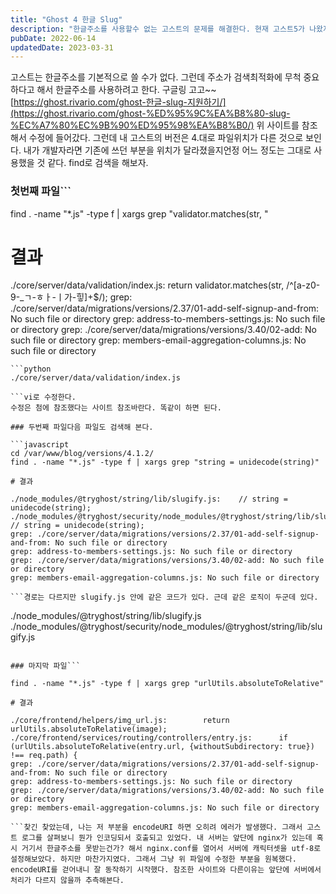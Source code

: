```yaml
---
title: "Ghost 4 한글 Slug"
description: "한글주소를 사용할수 없는 고스트의 문제를 해결한다. 현재 고스트5가 나왔지만 방법은 비슷할 것이다."
pubDate: 2022-06-14
updatedDate: 2023-03-31
---
```


고스트는 한글주소를 기본적으로 쓸 수가 없다. 그런데 주소가 검색최적화에 무척 중요하다고 해서 한글주소를 사용하려고 한다.
구글링 고고~~
[https://ghost.rivario.com/ghost-한글-slug-지원하기/](https://ghost.rivario.com/ghost-%ED%95%9C%EA%B8%80-slug-%EC%A7%80%EC%9B%90%ED%95%98%EA%B8%B0/)
위 사이트를 참조해서 수정에 들어갔다.
그런데 내 고스트의 버전은 4.대로 파일위치가 다른 것으로 보인다.
내가 개발자라면 기존에 쓰던 부분을 위치가 달라졌을지언정 어느 정도는 그대로 사용했을 것 같다. find로 검색을 해보자.

### 첫번째 파일```

find . -name "*.js" -type f | xargs grep "validator.matches(str, "

# 결과

./core/server/data/validation/index.js:    return validator.matches(str, /^[a-z0-9\-_ㄱ-ㅎㅏ-ㅣ가-힣]+$/);
grep: ./core/server/data/migrations/versions/2.37/01-add-self-signup-and-from: No such file or directory
grep: address-to-members-settings.js: No such file or directory
grep: ./core/server/data/migrations/versions/3.40/02-add: No such file or directory
grep: members-email-aggregation-columns.js: No such file or directory

```역시 경로는 다르지만 찾을 수 있다.
```python
./core/server/data/validation/index.js

```vi로 수정한다.
수정은 첨에 참조했다는 사이트 참조바란다. 똑같이 하면 된다.

### 두번째 파일다음 파일도 검색해 본다.

```javascript
cd /var/www/blog/versions/4.1.2/
find . -name "*.js" -type f | xargs grep "string = unidecode(string)"

# 결과

./node_modules/@tryghost/string/lib/slugify.js:    // string = unidecode(string);
./node_modules/@tryghost/security/node_modules/@tryghost/string/lib/slugify.js:    // string = unidecode(string);
grep: ./core/server/data/migrations/versions/2.37/01-add-self-signup-and-from: No such file or directory
grep: address-to-members-settings.js: No such file or directory
grep: ./core/server/data/migrations/versions/3.40/02-add: No such file or directory
grep: members-email-aggregation-columns.js: No such file or directory

```경로는 다르지만 slugify.js 안에 같은 코드가 있다. 근데 같은 로직이 두군데 있다.
```
./node_modules/@tryghost/string/lib/slugify.js
./node_modules/@tryghost/security/node_modules/@tryghost/string/lib/slugify.js

```두파일 모두 수정한다.

### 마지막 파일```

find . -name "*.js" -type f | xargs grep "urlUtils.absoluteToRelative"

# 결과

./core/frontend/helpers/img_url.js:        return urlUtils.absoluteToRelative(image);
./core/frontend/services/routing/controllers/entry.js:	    if (urlUtils.absoluteToRelative(entry.url, {withoutSubdirectory: true}) !== req.path) {
grep: ./core/server/data/migrations/versions/2.37/01-add-self-signup-and-from: No such file or directory
grep: address-to-members-settings.js: No such file or directory
grep: ./core/server/data/migrations/versions/3.40/02-add: No such file or directory
grep: members-email-aggregation-columns.js: No such file or directory

```찾긴 찾았는데, 나는 저 부분을 encodeURI 하면 오히려 에러가 발생했다. 그래서 고스트 로그를 살펴보니 뭔가 인코딩되서 호출되고 있었다. 내 서버는 앞단에 nginx가 있는데 혹시 거기서 한글주소를 못받는건가? 해서 nginx.conf를 열어서 서버에 캐릭터셋을 utf-8로 설정해보았다. 하지만 마찬가지였다. 그래서 그냥 위 파일에 수정한 부분을 원복했다. encodeURI를 걷어내니 잘 동작하기 시작했다. 참조한 사이트와 다른이유는 앞단에 서버에서 처리가 다르지 않을까 추측해본다.